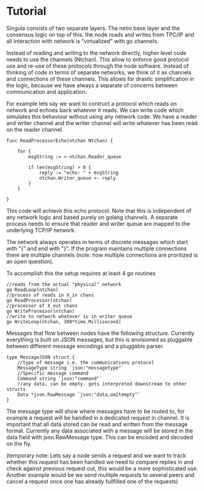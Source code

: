 # Tutorial 

Singula consists of two separate layers. The netio base layer and the consensus logic on top of this.
the node reads and writes from TPC/IP and all interaction with network is "virtualized" with go channels.

Instead of reading and writing to the network directly, higher level code needs to use the channels (Ntchan). This allow to enforce good protocol use and re-use of these protocols through the node software. Instead of thinking of code in terms of separate networks, we think of it as channels and connections of these channels. This allows for drastic simplification in the logic, because we have always a separate of concerns between communication and application.

For example lets say we want to contruct a protocol which reads on network and echoes back whatever it reads. We can write code which simulates this behaviour without using any network code. We have 
a reader and writer channel and the writer channel will write whatever has been read on the reader channel.

```
func ReadProcessorEcho(ntchan Ntchan) {

	for {		
		msgString := <-ntchan.Reader_queue
		
		if len(msgString) > 0 {
			reply := "echo: " + msgString
			ntchan.Writer_queue <- reply
		}
	}

}
```

This code will achieve this echo protocol. Note that this is independent of any network logic and 
based purely on golang channels. A separate process needs to ensure that reader and writer queue are mapped to the underlying TCP/IP network.

The network always operates in terms of discrete messages which start with "{" and end with "}". If the program maintains multiple connections there are multiple channels (note: how 
multiple connections are proritized is an open question).

To accomplish this the setup requires at least 4 go routines

```
//reads from the actual "physical" network
go ReadLoop(ntchan)
//process of reads in X_in chans
go ReadProcessor(ntchan)
//processor of X_out chans
go WriteProcessor(ntchan)
//write to network whatever is in writer queue
go WriteLoop(ntchan, 300*time.Millisecond)
```

Messages that flow between nodes have the following structure. Currently everything is built on JSON messages, but this is envisioned as pluggable between different message encodings and a pluggable parser.

```
type MessageJSON struct {
	//type of message i.e. the communications protocol
	MessageType string `json:"messagetype"`
	//Specific message command
	Command string `json:"command"`
	//any data, can be empty. gets interpreted downstream to other structs
	Data *json.RawMessage `json:"data,omitempty"`	
}
```

The message type will show where messages have to be routed to, for example a request will be handled in a dedicated request in channel. It is important that all data stored can be read and written from the message format. Currently any data associated with a message will be stored in the data field with json.RawMessage type. This can be encoded and decoded on the fly.

(temporary note: Lets say a node sends a request and we want to track whether this request has been handled we need to compare replies in and check against previous request out, this would be a more sophisticated use. Another example would be we send mulitple requests to several peers and cancel a request once one has already fullfilled one of the requests)




